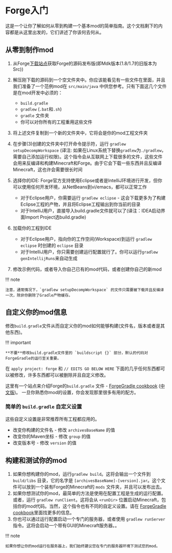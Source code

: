 Forge入门
==========================

这是一个让你了解如何从零到构建一个基本mod的简单指南。这个文档剩下的内容都是从这里出发的，它们讲述了你该何去何从。

从零到制作mod
--------------------

1. 从Forge[下载站点][files]获取Forge的源码发布版(即Mdk版本(1.8/1.7的旧版本为Src))

2. 解压刚下载的源码到一个空文件夹中。你应该能看见有一些文件在里面，并且我们准备了一个范例mod在 `src/main/java` 中供您参考。只有下面这几个文件是在mod开发中必须的：
	- `build.gradle`
	- `gradlew` (`.bat`和`.sh`)
	- `gradle` 文件夹
	- 你可以对你所有的工程重用这些文件

3. 将上述文件复制到一个新的文件夹中，它将会是你的mod工程文件夹

4. 在步骤(3)创建的文件夹中打开命令提示符，运行 `gradlew setupDecompWorkspace` (译注: 如果在Linux系统下替换`gradlew`为`./gradlew`，需要自己添加运行权限)。这个指令会从互联网上下载很多的文件，这些文件会用来反编译和构建Minecraft和Forge。由于它会下载一些东西并且反编译Minecraft，这也许会需要很长时间

5. 选择你的IDE: Forge官方支持使用Eclipse或者是IntelliJ环境进行开发，但你可以使用任何开发环境，从NetBeans到vi/emacs，都可以正常工作
    * 对于Eclipse用户，你需要运行 `gradlew eclipse` - 这会下载更多为了构建Eclipse工程的产物，并且将Eclipse工程输出到你当前的目录
    * 对于IntelliJ用户，直接导入build.gradle文件就可以了(译注：IDEA启动界面Import Project选build.gradle)
5. 加载你的工程到IDE
    * 对于Eclipse用户，指向你的工作空间(Workspace)到运行 `gradlew eclipse` 时创建的 `eclipse` 目录
    * 对于IntelliJ用户，你只需要创建运行配置就行了。你可以运行`gradlew genIntellijRuns`来自动生成
6. 修改示例代码，或者导入你自己已有的mod代码，或者创建你自己的新mod

!!! note

    注意，通常情况下，`gradlew setupDecompWorkspace` 的文件只需要被下载并且反编译一次，除非你删除了Gradle产物缓存。

自定义你的mod信息
--------------------------------

修改`build.gradle`文件从而自定义你的mod如何能够构建(文件名，版本或者是其他东西)。

!!! important

    **不要**修改build.gradle文件里的 `buildscript {}` 部分，默认的代码对ForgeGradle的运行至关重要。

在 `apply project: forge` 和 `// EDITS GO BELOW HERE` 下面的几乎任何东西都可以被修改，许多东西都可以被删除并且自定义修改。

这里有一个站点来介绍Forge的`build.gradle` 文件 - [ForgeGradle cookbook][] ([中文版](http://forgegradle-cn.readthedocs.org/zh/latest/))。 一旦你熟悉你mod的设置，你会发现那里很多有用的配方。

[forgegradle cookbook]: https://forgegradle.readthedocs.org/en/latest/cookbook/ "The ForgeGradle cookbook"

### 简单的 `build.gradle` 自定义设置

这些自定义设置是非常推荐所有工程都应用的。

* 改变你构建的文件名 - 修改 `archivesBaseName` 的值
* 改变你的Maven坐标 - 修改 `group` 的值
* 改变版本号 - 修改 `version` 的值

构建和测试你的mod
-----------------------------

1. 如果你想构建你的mod，运行`gradlew build`。这将会输出一个文件到 `build/libs` 目录，它的名字是 `[archivesBaseName]-[version].jar`。这个文件可以放到一个装有Forge的Minecraft的 `mods` 文件夹，并且可以发布出去。
2. 如果你想测试你的mod，最简单的方法是使用在配置工程是生成的运行配置。或者，运行 `gradlew runClient`。这将会从 `<runDir>` 位置启动Minecraft，包括你的mod代码。当然，这个指令也有不同的自定义设置。请在 [ForgeGradle cookbook][]里面找更多的信息。
3. 你也可以通过运行配置启动一个专门的服务器，或者使用 `gradlew runServer` 指令。这将会启动一个带有GUI的Minecraft服务器。。


!!! note

	如果你想让你的mod运行在服务器上，我们始终建议您在专门的服务器环境下测试您的mod。
	
[files]: http://files.minecraftforge.net "Forge文件发布站"
